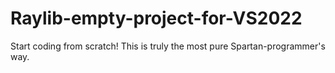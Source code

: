 # Raylib-empty-project-for-VS2022
Start coding from scratch! This is truly the most pure Spartan-programmer's way.
